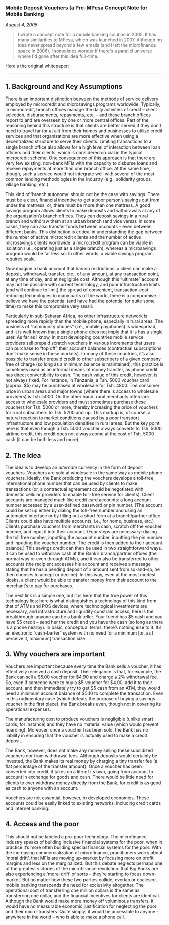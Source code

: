 ### Mobile Deposit Vouchers (a Pre-MPesa Concept Note for Mobile Banking

*August 4, 2005*

> I wrote a concept note for a mobile banking solution in 2005. It has many similarities to MPesa, which was launched in 2007. Although my idea never spread beyond a few emails (and I left the microfinance space in 2006), I sometimes wonder if there's a parallel universe where I'd gone after this idea full-time.

Here's the original whitepaper:

---

## 1. Background and Key Assumptions

There is an important distinction between the methods of service delivery employed by microcredit and microsavings programs worldwide. Typically, in microcredit, branch offices manage the daily activities of credit – client selection, disbursements, repayments, etc. – and these branch offices report to and are overseen by one or more central offices. Part of the reasoning behind this structure is that clients are better served if they don’t need to travel far (or at all) from their homes and businesses to utilize credit services and that organizations are more effective when using a decentralized structure to serve their clients. Limiting transactions to a single branch office also allows for a high level of interaction between loan officers and their clients, which is considered crucial in the typical microcredit scheme. One consequence of this approach is that there are very few existing, non-bank MFIs with the capacity to disburse loans and receive repayments at more than one branch office. At the same time, though, such a service would not integrate well with several of the most common lending methodologies in the industry (e.g., solidarity groups, village banking, etc.).

This kind of ‘branch autonomy’ should not be the case with savings. There must be a clear, financial incentive to get a poor person’s savings out from under the mattress; or, there must be more than one mattress. A good savings program allows clients to make deposits and withdrawals at any of the organization’s branch offices. They can deposit savings in a rural branch and withdraw them at an urban branch (and vice versa). In some cases, they can also transfer funds between accounts – even between different banks. This distinction is critical in understanding the gap between the number of active microcredit clients and the number of active microsavings clients worldwide: a microcredit program can be viable in isolation (i.e., operating just as a single branch), whereas a microsavings program would be far less so. In other words, a viable savings program requires scale.

Now imagine a bank account that has no restrictions: a client can make a deposit, withdrawal, transfer, etc., of any amount, at any transaction point, at any time of day, and at negligible cost. Although this “ultimate” account may not be possible with current technology, and poor infrastructure limits (and will continue to limit) the spread of convenient, transaction-cost reducing technologies to many parts of the world, there is a compromise. I believe we have the potential (and have had the potential for quite some time) to make this compromise very small.

Particularly in sub-Saharan Africa, no other infrastructure network is spreading more rapidly than the mobile phone, especially in rural areas. The business of “community phones” (i.e., mobile payphones) is widespread, and it is well-known that a single phone does not imply that it is has a single user. As far as I know, in most developing countries mobile service providers sell prepaid scratch vouchers in various increments that users can purchase to “top off” their account balances (contractual subscriptions don’t make sense in these markets). In many of these countries, it’s also possible to transfer prepaid credit to other subscribers of a given company free of charge (so long as a minimum balance is maintained); this practice is sometimes used as an informal means of money transfer, as phone credit has direct convertibility to cash. The cash value of this credit, however, is not always fixed. For instance, in Tanzania, a Tsh. 5000 voucher card (approx. $5) may be purchased at wholesale for Tsh. 4800. The consumer price in urban areas and major towns (where there is access to wholesale providers) is Tsh. 5000. On the other hand, rural merchants often lack access to wholesale providers and must sometimes purchase these vouchers for Tsh. 5000 or more, thereby increasing the price of vouchers for rural subscribers to Tsh. 5200 and up. This markup is, of course, a natural reaction to market conditions caused by a poor transport infrastructure and low population densities in rural areas. But the key point here is that even though a Tsh. 5000 voucher always converts to Tsh. 5000 airtime credit, this credit does not always come at the cost of Tsh. 5000 cash (it can be both less and more).

## 2. The Idea

The idea is to develop an *alternate* currency in the form of deposit vouchers. Vouchers are sold at wholesale in the same way as mobile phone vouchers. Ideally, the Bank producing the vouchers develops a toll-free, international phone number that can be used by clients to make transactions (or, a contractual agreement could be negotiated with domestic cellular providers to enable toll-free service for clients). Client accounts are managed much like credit card accounts: a long account number accessed by a user-defined password or pin number. (The account could be set up either by dialing the toll-free number and using an automated interface or by filling out a short form at a branch/partner office. Clients could also have multiple accounts, i.e., for home, business, etc.) Clients purchase vouchers from merchants in cash, scratch off the voucher number, and input it into their account. (Four steps are necessary: dialing the toll free number, inputting the account number, inputting the pin number and inputting the voucher number. The credit is then added to their account balance.) This savings credit can then be used in two straightforward ways. It can be used to withdraw cash at the Bank’s branch/partner offices (the normal way or even through ATMs), and it can also be transferred to other accounts (the recipient accesses his account and receives a message stating that he has a pending deposit of x amount sent from so-and-so; he then chooses to accept or decline). In this way, even at the most modest kiosks, a client would be able to transfer money from their account to the merchant’s to pay for purchases.

The next link is a simple one, but it is here that the true power of this technology lies; here is what distinguishes a technology of this kind from that of ATMs and POS devices, where technological investments are necessary, and infrastructure and liquidity constrain access; here is the breakthrough: anyone can be a bank teller. Your friend has $5 cash and you have $5 credit – send her the credit and you have the cash (so long as there is a phone nearby). In basic, conceptual terms, there’s nothing else to it. It’s an electronic “cash-barter” system with no need for a minimum [or, as I perceive it, maximum] transaction size.

## 3. Why vouchers are important

Vouchers are important because every time the Bank sells a voucher, it has effectively received a cash deposit. Their elegance is that, for example, the Bank can sell a $5.00 voucher for $4.90 and charge a 2% withdrawal fee. So, even if someone were to buy a $5 voucher for $4.90, add it to their account, and then immediately try to get $5 cash from an ATM, they would need a minimum account balance of $5.10 to complete the transaction. Even in this rudimentary case (which defeats the purpose of buying a savings voucher in the first place), the Bank breaks even, though not in covering its operational expenses.

The manufacturing cost to produce vouchers is negligible (unlike smart cards, for instance) and they have no material value (which would prevent hoarding). Moreover, once a voucher has been sold, the Bank has no liability in ensuring that the voucher is actually used to make a credit deposit.

The Bank, however, does not make any money selling these subsidized vouchers nor from withdrawal fees. Although deposits would certainly be invested, the Bank makes its real money by charging a tiny transfer fee (a flat percentage of the transfer amount). Once a voucher has been converted into credit, it takes on a life of its own, going from account to account in exchange for goods and cash. There would be little need for clients to ever withdraw money directly from the Bank, for credit is as good as cash to anyone with an account.

Vouchers are not essential, however, in developed economies. These accounts could be easily linked to existing networks, including credit cards and internet banking.
 
## 4. Access and the poor

This should not be labeled a pro-poor technology. The microfinance industry speaks of building inclusive financial systems for the poor, when in practice it’s more often building special financial systems for the poor. With the increasing commercialization of microfinance, practitioners worry about ‘moral drift’, that MFIs are moving up-market by focusing more on profit margins and less on the marginalized. But this debate neglects perhaps one of the greatest victories of the microfinance revolution: that Big Banks are also experiencing a ‘moral drift’ of sorts – they’re starting to focus down-market. But no matter how these two parties collide, overlap or coalesce, mobile banking transcends the need for exclusivity altogether. The operational cost of transferring one million dollars is the same as transferring one dollar, and the financial incentives for clients are identical. Although the Bank would make more money off voluminous transfers, it would have no measurable economic justification for neglecting the poor and their micro-transfers. Quite simply, it would be accessible to anyone – anywhere in the world – who is able to make a phone call. 